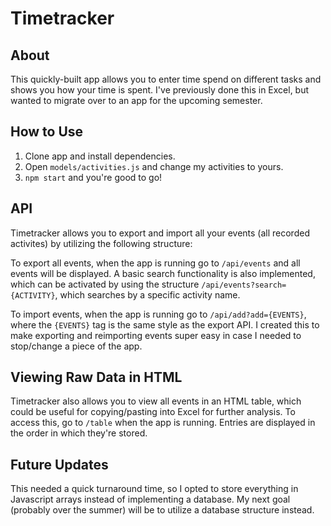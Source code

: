 # Timetracker

## About

This quickly-built app allows you to enter time spend on different tasks and shows you how your time is spent.  I've previously done this in Excel, but wanted to migrate over to an app for the upcoming semester.

## How to Use

1. Clone app and install dependencies.
2. Open ```models/activities.js``` and change my activities to yours.  
3. ```npm start``` and you're good to go!

## API

Timetracker allows you to export and import all your events (all recorded activites) by utilizing the following structure:

To export all events, when the app is running go to ```/api/events``` and all events will be displayed.  A basic search functionality is also implemented, which can be activated by using the structure ```/api/events?search={ACTIVITY}```, which searches by a specific activity name.

To import events, when the app is running go to ```/api/add?add={EVENTS}```, where the ```{EVENTS}``` tag is the same style as the export API.  I created this to make exporting and reimporting events super easy in case I needed to stop/change a piece of the app.

## Viewing Raw Data in HTML

Timetracker also allows you to view all events in an HTML table, which could be useful for copying/pasting into Excel for further analysis.  To access this, go to ```/table``` when the app is running.  Entries are displayed in the order in which they're stored.

## Future Updates

This needed a quick turnaround time, so I opted to store everything in Javascript arrays instead of implementing a database.  My next goal (probably over the summer) will be to utilize a database structure instead.